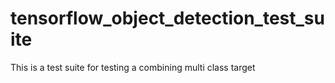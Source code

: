 # tensorflow_object_detection_test_suite
This is a test suite for testing a combining multi class target
